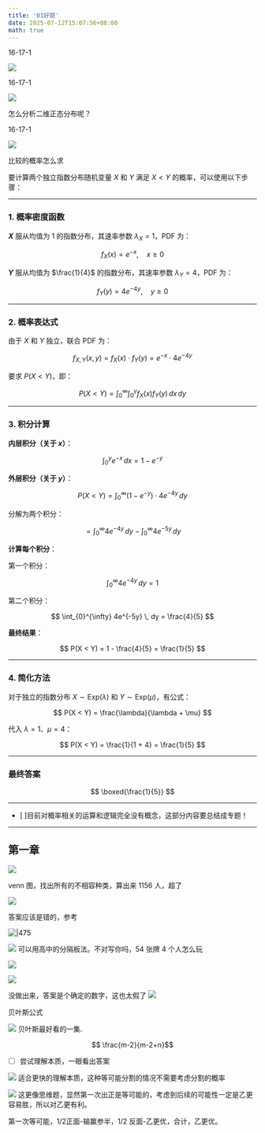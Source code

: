 ```yaml
---
title: '01好题'
date: 2025-07-12T15:07:56+08:00
math: true
---
```


16-17-1

![](https://image.huarenjian.cn/image/20250718134206944.png)

16-17-1

![](https://image.huarenjian.cn/image/20250718144341883.png)

怎么分析二维正态分布呢？

16-17-1

![](https://image.huarenjian.cn/image/20250718150144274.png)

比较的概率怎么求

要计算两个独立指数分布随机变量 $X$ 和 $Y$ 满足 $X < Y$ 的概率，可以使用以下步骤：

---

### **1. 概率密度函数**

**$X$** 服从均值为 1 的指数分布，其速率参数 $\lambda_X = 1$，PDF 为：

$$
f_X(x) = e^{-x}, \quad x \geq 0
$$

**$Y$** 服从均值为 $\frac{1}{4}$ 的指数分布，其速率参数 $\lambda_Y = 4$，PDF 为：

$$
f_Y(y) = 4e^{-4y}, \quad y \geq 0
$$

---

### **2. 概率表达式**

由于 $X$ 和 $Y$ 独立，联合 PDF 为：

$$
f_{X,Y}(x, y) = f_X(x) \cdot f_Y(y) = e^{-x} \cdot 4e^{-4y}
$$

要求 $P(X < Y)$，即：

$$
P(X < Y) = \int_{0}^{\infty} \int_{0}^{y} f_X(x) f_Y(y) \, dx \, dy
$$

---

### **3. 积分计算**
**内层积分（关于 $x$）**：

$$
\int_{0}^{y} e^{-x} \, dx = 1 - e^{-y}
$$

**外层积分（关于 $y$）**：

$$
P(X < Y) = \int_{0}^{\infty} (1 - e^{-y}) \cdot 4e^{-4y} \, dy
$$

分解为两个积分：

$$
= \int_{0}^{\infty} 4e^{-4y} \, dy - \int_{0}^{\infty} 4e^{-5y} \, dy
$$

**计算每个积分**：

第一个积分：

$$
  \int_{0}^{\infty} 4e^{-4y} \, dy = 1
$$

第二个积分：

$$
\int_{0}^{\infty} 4e^{-5y} \, dy = \frac{4}{5}
$$

**最终结果**：

$$
P(X < Y) = 1 - \frac{4}{5} = \frac{1}{5}
$$

---

### **4. 简化方法**

对于独立的指数分布 $X \sim \text{Exp}(\lambda)$ 和 $Y \sim \text{Exp}(\mu)$，有公式：

$$
P(X < Y) = \frac{\lambda}{\lambda + \mu}
$$

代入 $\lambda = 1$、$\mu = 4$：

$$
P(X < Y) = \frac{1}{1 + 4} = \frac{1}{5}
$$

---

### **最终答案**

$$
\boxed{\frac{1}{5}}
$$

---

- [ ]目前对概率相关的运算和逻辑完全没有概念，这部分内容要总结成专题！

---

## 第一章

![](https://image.huarenjian.cn/image/20250719192906214.png)

venn 图，找出所有的不相容种类，算出来 1156 人，超了

![](https://image.huarenjian.cn/image/20250719202340188.png)

答案应该是错的，参考

![|475](https://image.huarenjian.cn/image/20250719203206517.png)

![](https://image.huarenjian.cn/image/20250719203638803.png)
可以用高中的分隔板法。不对写你吗，54 张牌 4 个人怎么玩

![](https://image.huarenjian.cn/image/20250719201003009.png)

![](https://image.huarenjian.cn/image/20250719201655626.png)

没做出来，答案是个确定的数字，这也太假了
![](https://image.huarenjian.cn/image/20250720095238550.png)

贝叶斯公式

![](https://image.huarenjian.cn/image/20250720174645124.png)
贝叶斯最好看的一集.

$$ \frac{m-2}{m-2+n}$$

- [ ] 尝试理解本质，一眼看出答案

![](https://image.huarenjian.cn/image/20250720202548582.png)
适合更快的理解本质，这种等可能分割的情况不需要考虑分割的概率

![](https://image.huarenjian.cn/image/20250720203146535.png)
这更像思维题，显然第一次出正是等可能的，考虑到后续的可能性一定是乙更容易胜，所以对乙更有利。

第一次等可能，1/2正面-输赢参半，1/2 反面-乙更优，合计，乙更优。